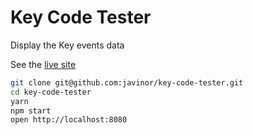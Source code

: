 # Key Code Tester

Display the Key events data

See the [live site](https://javinor.github.io/key-code-tester/)

```bash
git clone git@github.com:javinor/key-code-tester.git
cd key-code-tester
yarn
npm start
open http://localhost:8080
```
